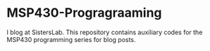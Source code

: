 # MSP430-Progragraaming
I blog at SistersLab. This repository contains auxiliary codes for the MSP430 programming series for blog posts.
